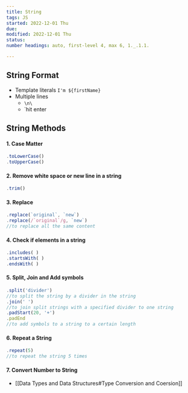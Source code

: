 ```yaml
---
title: String
tags: JS
started: 2022-12-01 Thu
due: 
modified: 2022-12-01 Thu
status: 
number headings: auto, first-level 4, max 6, 1._.1.1.

---
```

## String Format
- Template literals `I'm ${firstName}`  
- Multiple lines  
	- `\n\`  
	- `hit enter  
## String Methods
#### 1. Case Matter
```js
.toLowerCase() 
.toUpperCase()
```
#### 2. Remove white space or new line in a string
```js
.trim()
```
#### 3. Replace
```js
.replace(`original`, `new`)
.replace(/`original`/g, `new`)
//to replace all the same content
```
#### 4. Check if elements in a string
```js
.includes( )
.startsWith( ) 
.endsWith( )
```
#### 5. Split, Join and Add symbols
```js
.split('divider')
//to split the string by a divider in the string
.join(' ')
//to join split strings with a specified divider to one string
.padStart(20, '+') 
.padEnd
//to add symbols to a string to a certain length
```
#### 6. Repeat a String
```js
.repeat(5)
//to repeat the string 5 times
```
#### 7. Convert Number to String
- [[Data Types and Data Structures#Type Conversion and Coersion]]